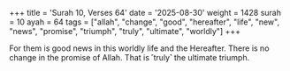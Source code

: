 +++
title = 'Surah 10, Verses 64'
date = '2025-08-30'
weight = 1428
surah = 10
ayah = 64
tags = ["allah", "change", "good", "hereafter", "life", "new", "news", "promise", "triumph", "truly", "ultimate", "worldly"]
+++

For them is good news in this worldly life and the Hereafter. There is no change in the promise of Allah. That is ˹truly˺ the ultimate triumph.